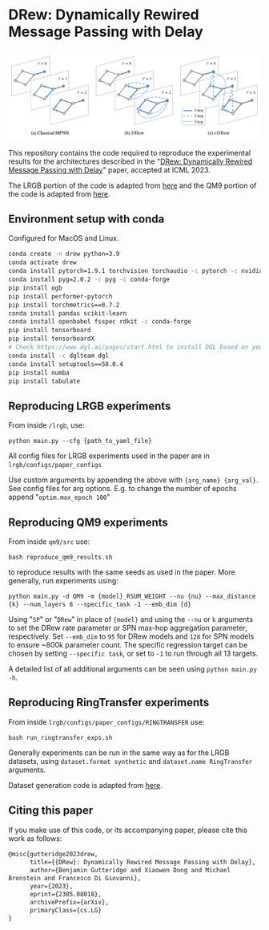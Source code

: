 # DRew: Dynamically Rewired Message Passing with Delay

![alt text](misc/drew_figure.png)

This repository contains the code required to reproduce the experimental results for the architectures described in the "[DRew: Dynamically Rewired Message Passing with Delay](https://arxiv.org/abs/2305.08018)" paper, accepted at ICML 2023.

The LRGB portion of the code is adapted from [here](https://github.com/vijaydwivedi75/lrgb) and the QM9 portion of the code is adapted from [here](https://github.com/radoslav11/SP-MPNN).

## Environment setup with conda
Configured for MacOS and Linux.
```bash
conda create -n drew python=3.9
conda activate drew
conda install pytorch=1.9.1 torchvision torchaudio -c pytorch -c nvidia   
conda install pyg=2.0.2 -c pyg -c conda-forge
pip install ogb
pip install performer-pytorch
pip install torchmetrics==0.7.2
conda install pandas scikit-learn
conda install openbabel fsspec rdkit -c conda-forge
pip install tensorboard
pip install tensorboardX
# Check https://www.dgl.ai/pages/start.html to install DGL based on your CUDA requirements
conda install -c dglteam dgl
conda install setuptools==58.0.4
pip install numba
pip install tabulate
```

## Reproducing LRGB experiments

From inside `/lrgb`, use:
```
python main.py --cfg {path_to_yaml_file}
```
All config files for LRGB experiments used in the paper are in `lrgb/configs/paper_configs`

Use custom arguments by appending the above with `{arg_name} {arg_val}`. See config files for arg options. 
E.g. to change the number of epochs append "`optim.max_epoch 100`"

## Reproducing QM9 experiments

From inside `qm9/src` use:

```
bash reproduce_qm9_results.sh
```

to reproduce results with the same seeds as used in the paper. More generally, run experiments using:

```
python main.py -d QM9 -m {model}_RSUM_WEIGHT --nu {nu} --max_distance {k} --num_layers 8 --specific_task -1 --emb_dim {d}
```

Using "`SP`" or "`DRew`" in place of `{model}` and using the `--nu` or `k` arguments to set the DRew rate parameter or SPN max-hop aggregation parameter, respectively.
Set `--emb_dim` to `95` for DRew models and `128` for SPN models to ensure ~800k parameter count.
The specific regression target can be chosen by setting `--specific task`, or set to `-1` to run through all 13 targets. 

A detailed list of all additional arguments can be seen using `python main.py -h`.


## Reproducing RingTransfer experiments
From inside `lrgb/configs/paper_configs/RINGTRANSFER` use:

```
bash run_ringtransfer_exps.sh
```

Generally experiments can be run in the same way as for the LRGB datasets, using `dataset.format synthetic` and `dataset.name RingTransfer` arguments.

Dataset generation code is adapted from [here](https://github.com/twitter-research/cwn/tree/main).


##  Citing this paper
If you make use of this code, or its accompanying paper,
please cite this work as follows:

```
@misc{gutteridge2023drew,
      title={{DRew}: Dynamically Rewired Message Passing with Delay}, 
      author={Benjamin Gutteridge and Xiaowen Dong and Michael Bronstein and Francesco Di Giovanni},
      year={2023},
      eprint={2305.08018},
      archivePrefix={arXiv},
      primaryClass={cs.LG}
}
```
